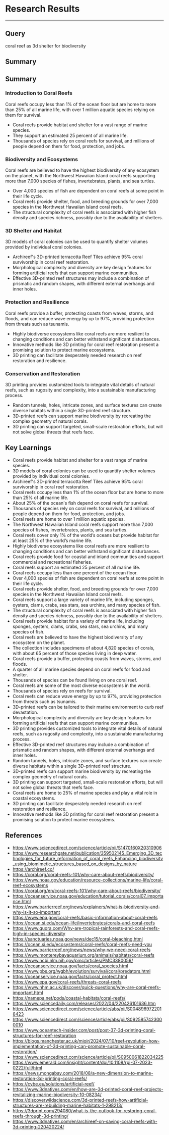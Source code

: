 # Research Results
---
## Query

coral reef as 3d shelter for biodiversity

## Summary

## Summary

### Introduction to Coral Reefs
Coral reefs occupy less than 1% of the ocean floor but are home to more than 25% of all marine life, with over 1 million aquatic species relying on them for survival. 
* Coral reefs provide habitat and shelter for a vast range of marine species.
* They support an estimated 25 percent of all marine life.
* Thousands of species rely on coral reefs for survival, and millions of people depend on them for food, protection, and jobs.

### Biodiversity and Ecosystems
Coral reefs are believed to have the highest biodiversity of any ecosystem on the planet, with the Northwest Hawaiian Island coral reefs supporting more than 7,000 species of fishes, invertebrates, plants, and sea turtles. 
* Over 4,000 species of fish are dependent on coral reefs at some point in their life cycle.
* Coral reefs provide shelter, food, and breeding grounds for over 7,000 species in the Northwest Hawaiian Island coral reefs.
* The structural complexity of coral reefs is associated with higher fish density and species richness, possibly due to the availability of shelters.

### 3D Shelter and Habitat
3D models of coral colonies can be used to quantify shelter volumes provided by individual coral colonies. 
* Archireef's 3D-printed terracotta Reef Tiles achieve 95% coral survivorship in coral reef restoration.
* Morphological complexity and diversity are key design features for forming artificial reefs that can support marine communities.
* Effective 3D-printed reef structures may include a combination of prismatic and random shapes, with different external overhangs and inner holes.

### Protection and Resilience
Coral reefs provide a buffer, protecting coasts from waves, storms, and floods, and can reduce wave energy by up to 97%, providing protection from threats such as tsunamis. 
* Highly biodiverse ecosystems like coral reefs are more resilient to changing conditions and can better withstand significant disturbances.
* Innovative methods like 3D printing for coral reef restoration present a promising solution to protect marine ecosystems.
* 3D printing can facilitate desperately needed research on reef restoration and resilience.

### Conservation and Restoration
3D printing provides customized tools to integrate vital details of natural reefs, such as rugosity and complexity, into a sustainable manufacturing process. 
* Random tunnels, holes, intricate zones, and surface textures can create diverse habitats within a single 3D-printed reef structure.
* 3D-printed reefs can support marine biodiversity by recreating the complex geometry of natural corals.
* 3D printing can support targeted, small-scale restoration efforts, but will not solve global threats that reefs face.

## Key Learnings

- Coral reefs provide habitat and shelter for a vast range of marine species.
- 3D models of coral colonies can be used to quantify shelter volumes provided by individual coral colonies.
- Archireef's 3D-printed terracotta Reef Tiles achieve 95% coral survivorship in coral reef restoration.
- Coral reefs occupy less than 1% of the ocean floor but are home to more than 25% of all marine life.
- About 25% of the ocean's fish depend on coral reefs for survival.
- Thousands of species rely on coral reefs for survival, and millions of people depend on them for food, protection, and jobs.
- Coral reefs are home to over 1 million aquatic species.
- The Northwest Hawaiian Island coral reefs support more than 7,000 species of fishes, invertebrates, plants, and sea turtles.
- Coral reefs cover only 1% of the world’s oceans but provide habitat for at least 25% of the world’s marine life.
- Highly biodiverse ecosystems like coral reefs are more resilient to changing conditions and can better withstand significant disturbances.
- Coral reefs provide food for coastal and inland communities and support commercial and recreational fisheries.
- Coral reefs support an estimated 25 percent of all marine life.
- Coral reefs occupy less than one percent of the ocean floor.
- Over 4,000 species of fish are dependent on coral reefs at some point in their life cycle.
- Coral reefs provide shelter, food, and breeding grounds for over 7,000 species in the Northwest Hawaiian Island coral reefs.
- Coral reefs support a large variety of marine life, including sponges, oysters, clams, crabs, sea stars, sea urchins, and many species of fish.
- The structural complexity of coral reefs is associated with higher fish density and species richness, possibly due to the availability of shelters.
- Coral reefs provide habitat for a variety of marine life, including sponges, oysters, clams, crabs, sea stars, sea urchins, and many species of fish.
- Coral reefs are believed to have the highest biodiversity of any ecosystem on the planet.
- The collection includes specimens of about 4,820 species of corals, with about 65 percent of those species living in deep water.
- Coral reefs provide a buffer, protecting coasts from waves, storms, and floods.
- A quarter of all marine species depend on coral reefs for food and shelter.
- Thousands of species can be found living on one coral reef.
- Coral reefs are some of the most diverse ecosystems in the world.
- Thousands of species rely on reefs for survival.
- Coral reefs can reduce wave energy by up to 97%, providing protection from threats such as tsunamis.
- 3D-printed reefs can be tailored to their marine environment to curb reef devastation.
- Morphological complexity and diversity are key design features for forming artificial reefs that can support marine communities.
- 3D printing provides customized tools to integrate vital details of natural reefs, such as rugosity and complexity, into a sustainable manufacturing process.
- Effective 3D-printed reef structures may include a combination of prismatic and random shapes, with different external overhangs and inner holes.
- Random tunnels, holes, intricate zones, and surface textures can create diverse habitats within a single 3D-printed reef structure.
- 3D-printed reefs can support marine biodiversity by recreating the complex geometry of natural corals.
- 3D printing can support targeted, small-scale restoration efforts, but will not solve global threats that reefs face.
- Coral reefs are home to 25% of marine species and play a vital role in coastal ecosystems.
- 3D printing can facilitate desperately needed research on reef restoration and resilience.
- Innovative methods like 3D printing for coral reef restoration present a promising solution to protect marine ecosystems.

## References

- https://www.sciencedirect.com/science/article/pii/S1470160X20310906
- https://www.researchgate.net/publication/359502145_Emerging_3D_technologies_for_future_reformation_of_coral_reefs_Enhancing_biodiversity_using_biomimetic_structures_based_on_designs_by_nature
- https://archireef.co/
- https://coral.org/coral-reefs-101/why-care-about-reefs/biodiversity/
- https://www.noaa.gov/education/resource-collections/marine-life/coral-reef-ecosystems
- https://coral.org/en/coral-reefs-101/why-care-about-reefs/biodiversity/
- https://oceanservice.noaa.gov/education/tutorial_corals/coral07_importance.html
- https://www.barrierreef.org/news/explainers/what-is-biodiversity-and-why-is-it-so-important
- https://www.epa.gov/coral-reefs/basic-information-about-coral-reefs
- https://ocean.si.edu/ocean-life/invertebrates/corals-and-coral-reefs
- https://www.quora.com/Why-are-tropical-rainforests-and-coral-reefs-high-in-species-diversity
- https://sanctuaries.noaa.gov/news/dec15/coral-bleaching.html
- https://ocean.si.edu/ecosystems/coral-reefs/coral-reefs-need-you
- https://www.barrierreef.org/news/news/why-we-need-coral-reefs
- https://www.montereybayaquarium.org/animals/habitats/coral-reefs
- https://www.ncbi.nlm.nih.gov/pmc/articles/PMC3380059/
- https://oceanservice.noaa.gov/facts/coral_species.html
- https://www.pbs.org/wgbh/evolution/survival/coral/predators.html
- https://oceanservice.noaa.gov/facts/coral_protect.html
- https://www.epa.gov/coral-reefs/threats-coral-reefs
- https://www.nhm.ac.uk/discover/quick-questions/why-are-coral-reefs-important.html
- https://namepa.net/pods/coastal-habitats/coral-reefs/
- https://www.sciencedaily.com/releases/2022/04/220426101636.htm
- https://www.sciencedirect.com/science/article/abs/pii/S0048969722018423
- https://www.sciencedirect.com/science/article/abs/pii/S0925857423000010
- https://www.oceantech-insider.com/post/post-37-3d-printing-coral-structures-for-reef-restoration
- https://blogs.manchester.ac.uk/mioir/2024/07/10/reef-revolution-how-implementation-of-3d-printing-can-promote-sustainable-coral-restoration/
- https://www.sciencedirect.com/science/article/pii/S0950061822034225
- https://www.emerald.com/insight/content/doi/10.1108/rpj-07-2023-0222/full/html
- https://news.mongabay.com/2018/08/a-new-dimension-to-marine-restoration-3d-printing-coral-reefs/
- https://cybe.eu/solutions/artificial-reef/
- https://www.3dnatives.com/en/how-are-3d-printed-coral-reef-projects-revitalizing-marine-biodiversity-10-08234/
- https://discoverwildscience.com/3d-printed-reefs-how-artificial-structures-are-rebuilding-marine-habitats-1-298213/
- https://3dprint.com/294080/what-is-the-outlook-for-restoring-coral-reefs-through-3d-printing/
- https://www.3dnatives.com/en/archireef-on-saving-coral-reefs-with-3d-printing-220420224/
